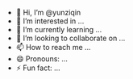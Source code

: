 - 👋 Hi, I’m @yunziqin
- 👀 I’m interested in ...
- 🌱 I’m currently learning ...
- 💞️ I’m looking to collaborate on ...
- 📫 How to reach me ...
- 😄 Pronouns: ...
- ⚡ Fun fact: ...

<!---
yunziqin/yunziqin is a ✨ special ✨ repository because its `README.md` (this file) appears on your GitHub profile.
You can click the Preview link to take a look at your changes.
--->
